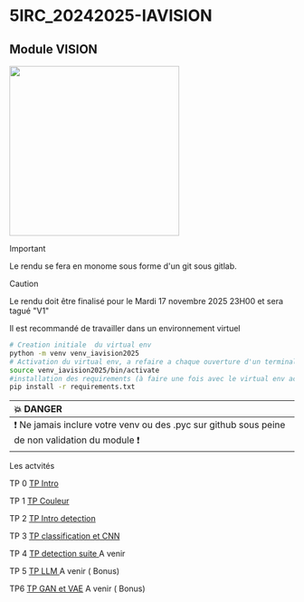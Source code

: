 # 5IRC_20242025-IAVISION


## Module VISION

<img src="img/th.jpeg" height="300">


> [!IMPORTANT]
> Le rendu se fera  en monome sous forme d'un git sous gitlab.

> [!CAUTION]
> Le rendu doit être finalisé pour le Mardi 17 novembre 2025 23H00 et sera tagué "V1" 


Il est recommandé de travailler dans un environnement virtuel

``` bash
# Creation initiale  du virtual env
python -m venv venv_iavision2025
# Activation du virtual env, a refaire a chaque ouverture d'un terminal
source venv_iavision2025/bin/activate
#installation des requirements (à faire une fois avec le virtual env activé)
pip install -r requirements.txt
````

| :boom: DANGER              |
|:---------------------------|
| :exclamation: Ne jamais inclure votre venv  ou des .pyc sur github sous peine de non validation du module  :exclamation:|
 

Les actvités

TP 0 [TP Intro ](TP_intro.md)

TP 1 [TP Couleur ](TP_couleur.md)

TP 2 [TP Intro detection ](TP_vision_detection.md)

TP 3 [TP classification et CNN ](TP_classifcation.md)

TP 4 [TP detection suite ](TP) A venir

TP 5 [TP LLM ](TP_LLM_intro.md) A venir ( Bonus)

TP6 [TP GAN et VAE](TP_vision_generation.md) A venir ( Bonus)



